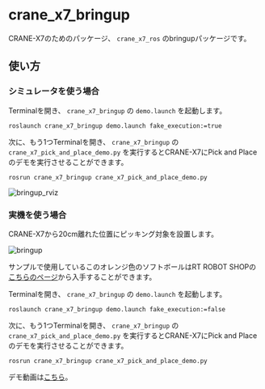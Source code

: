 # crane_x7_bringup

CRANE-X7のためのパッケージ、 `crane_x7_ros` のbringupパッケージです。

## 使い方

### シミュレータを使う場合

Terminalを開き、 `crane_x7_bringup` の `demo.launch` を起動します。

```
roslaunch crane_x7_bringup demo.launch fake_execution:=true
```

次に、もう1つTerminalを開き、 `crane_x7_bringup` の `crane_x7_pick_and_place_demo.py` を実行するとCRANE-X7にPick and Placeのデモを実行させることができます。

```
rosrun crane_x7_bringup crane_x7_pick_and_place_demo.py
```

![bringup_rviz](https://github.com/rt-net/crane_x7_ros/blob/images/images/bringup_rviz.gif "bringup_rviz")

### 実機を使う場合

CRANE-X7から20cm離れた位置にピッキング対象を設置します。

![bringup](https://github.com/rt-net/crane_x7_ros/blob/images/images/bringup.jpg "bringup")

サンプルで使用しているこのオレンジ色のソフトボールはRT ROBOT SHOPの[こちらのページ](https://www.rt-shop.jp/index.php?main_page=product_info&cPath=1299_1307&products_id=3701)から入手することができます。

Terminalを開き、 `crane_x7_bringup` の `demo.launch` を起動します。

```
roslaunch crane_x7_bringup demo.launch fake_execution:=false
```

次に、もう1つTerminalを開き、 `crane_x7_bringup` の `crane_x7_pick_and_place_demo.py` を実行するとCRANE-X7にPick and Placeのデモを実行させることができます。

```
rosrun crane_x7_bringup crane_x7_pick_and_place_demo.py
```

デモ動画は[こちら](https://youtu.be/_8xBgpgMhk8)。
